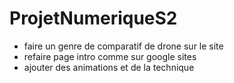 # ProjetNumeriqueS2

- faire un genre de comparatif de drone sur le site
- refaire page intro comme sur google sites
- ajouter des animations et de la technique